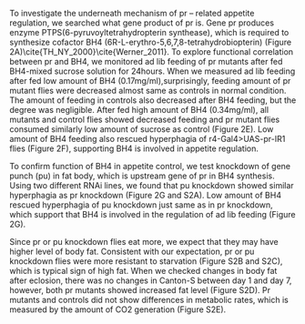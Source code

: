 



To investigate the underneath mechanism of pr – related appetite regulation, we searched what gene product of pr is. Gene pr produces enzyme PTPS(6-pyruvoyltetrahydropterin synthease), which is required to synthesize cofactor BH4 (6R-L-erythro-5,6,7,8-tetrahydrobiopterin) (Figure 2A)\cite{TH_NY_2000}\cite{Werner_2011}. To explore functional correlation between pr and BH4, we monitored ad lib feeding of pr mutants after fed BH4-mixed sucrose solution for 24hours. When we measured ad lib feeding after fed low amount of BH4 (0.17mg/ml),surprisingly, feeding amount of pr mutant flies were decreased almost same as controls in normal condition. The amount of feeding in controls also decreased after BH4 feeding, but the degree was negligible. After fed high amount of BH4 (0.34mg/ml), all mutants and control flies showed decreased feeding and pr mutant flies consumed similarly low amount of sucrose as control (Figure 2E). Low amount of BH4 feeding also rescued hyperphagia of r4-Gal4>UAS-pr-IR1 flies (Figure 2F), supporting BH4 is involved in appetite regulation.

To confirm function of BH4 in appetite control, we test knockdown of gene punch (pu) in fat body, which is upstream gene of pr in BH4 synthesis. Using two different RNAi lines, we found that pu knockdown showed similar hyperphagia as pr knockdown (Figure 2G and S2A). Low amount of BH4 rescued hyperphagia of pu knockdown just same as in pr knockdown, which support that BH4 is involved in the regulation of ad lib feeding (Figure 2G). 

Since pr or pu knockdown flies eat more, we expect that they may have higher level of body fat. Consistent with our expectation, pr or pu knockdown flies were more resistant to starvation (Figure S2B and S2C), which is typical sign of high fat. When we checked changes in body fat after eclosion, there was no changes in Canton-S between day 1 and day 7, however, both pr mutants showed increased fat level (Figure S2D). Pr mutants and controls did not show differences in metabolic rates, which is measured by the amount of CO2 generation (Figure S2E).

